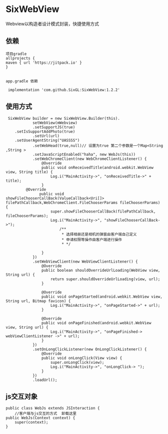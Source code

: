 # SixWebView
Webview以构造者设计模式封装，快捷使用方式

     
## 依赖
    项目gradle
    allprojects {
    maven { url 'https://jitpack.io' }
    }
    

    app.gradle 依赖
    
     implementation 'com.github.SixGL:SixWebView:1.2.2'
## 使用方式
    
    

     SixWebView builder = new SixWebView.Builder(this).
                setWebView(mWebview)
                .setSupportJS(true)
		.setIsSupportAddPhoto(true)
                .setUrl(url)
		.setUserAgentString("UASSSS")
                .setWebHead(true,null)// 设置为true 第二个参数是一个Map<String ,String >
                .setJavaScriptEnabled("haha", new WebJs(this))
                .setWebChromeClient(new WebChromeClientListener() {
                    @Override
                    public void onReceivedTitle(android.webkit.WebView view, String title) {
                        Log.i("MainActivity->", "onReceivedTitle->" + title);
                    }
		     @Override
                   public void showFileChooserCallBack(ValueCallback<Uri[]> filePathCallback,WebChromeClient.FileChooserParams fileChooserParams) {
                        super.showFileChooserCallBack(filePathCallback, fileChooserParams);
                        Log.i("MainActivity->", "showFileChooserCallBack->");
                            /**
                             * 选择相册还是相机的弹窗由客户端自己定义
                             * 申请权限等操作由客户端进行操作
                             * */

                    }
                })
                .setWebViewClient(new WebViewClientListener() {
                    @Override
                    public boolean shouldOverrideUrlLoading(WebView view, String url) {
                        return super.shouldOverrideUrlLoading(view, url);
                    }

                    @Override
                    public void onPageStarted(android.webkit.WebView view, String url, Bitmap favicon) {
                        Log.i("MainActivity->", "onPageStarted->" + url);
                    }

                    @Override
                    public void onPageFinished(android.webkit.WebView view, String url) {
                        Log.i("MainActivity->", "onPageFinished-> webViewClientListener ->" + url);
                    }
                })
                .setOnLongClickListener(new OnLongClickListener() {
                    @Override
                    public void onLongClick(View view) {
                        super.onLongClick(view);
                        Log.i("MainActivity->", "onLongClick-> ");
                    }
                })
                .loadUrl();

## js交互对象
    public class WebJs extends JSInteraction {
		//客户端与js交互的方式  卸载这里
    public WebJs(Context context) {
        super(context);
    }
